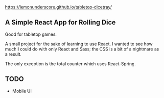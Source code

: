 https://lemonunderscore.github.io/tabletop-dicetray/

## A Simple React App for Rolling Dice
Good for tabletop games.

A small project for the sake of learning to use React.
I wanted to see how much I could do with only React and Sass;
the CSS is a bit of a nightmare as a result.

The only exception is the total counter which uses React-Spring.

## TODO
- Mobile UI
